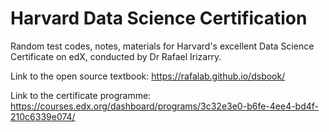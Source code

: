 # Harvard Data Science Certification

Random test codes, notes, materials for Harvard's excellent Data Science Certificate on edX, conducted by Dr Rafael Irizarry.

Link to the open source textbook: https://rafalab.github.io/dsbook/

Link to the certificate programme: https://courses.edx.org/dashboard/programs/3c32e3e0-b6fe-4ee4-bd4f-210c6339e074/
